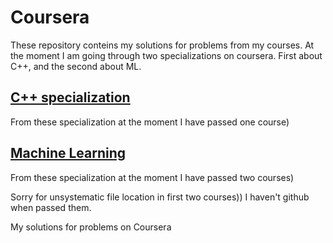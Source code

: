 # Coursera
These repository conteins my solutions for problems from my courses. At the moment I am going through two specializations on coursera. First about C++, and the second about ML.

## [C++ specialization](https://www.coursera.org/specializations/c-plus-plus-modern-development)

From these specialization at the moment I have passed one course)


## [Machine Learning](https://www.coursera.org/specializations/machine-learning-data-analysis)

From these specialization at the moment I have passed two courses)

Sorry for unsystematic file location in first two courses)) I haven't github when passed them.


 My solutions for problems on Coursera
